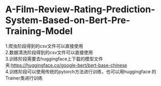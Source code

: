 # A-Film-Review-Rating-Prediction-System-Based-on-Bert-Pre-Training-Model
1.爬虫阶段得到的csv文件可以直接使用  
2.数据清洗阶段得到的csv文件可以直接使用  
3.训练阶段需要去huggingface上下载的模型文件夹:https://huggingface.co/google-bert/bert-base-chinese  
4.训练阶段可以使用传统的pytorch方法进行训练，也可以用huggingface 的Trainer类进行训练
